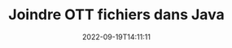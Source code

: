 ---
############################# Static ############################
layout: "auto-gen-merger"
date: 2022-09-19T14:11:11
draft: false
otherformats: pps ppsx ppt pptx rtf tex vdx vsdm vsdx vssm vssx vstm vstx vsx vtx xlam

############################# Head ############################
head_title: "Joindre OTT fichiers via l'API de fusion de documents Java et J2SE"
head_description: "Joignez plusieurs fichiers OTT en Java à l'aide de l'API de fusion de documents avec toutes les données, le style et la mise en forme en tant que documents source."

############################# Header ############################
title: "Joindre OTT fichiers dans Java"
description: "Joignez OTT avec quelques lignes de code Java."
bg_image: "https://cms.admin.containerize.com/templates/aspose/App_Themes/V3/images/bg/header1.png"
bg_overlay: false
button:
    enable: true
    icon: "fas fa-arrow-down"
    label: "Télécharger la version d'essai gratuite"
    link: "https://downloads.groupdocs.com/merger/java"

############################# SubMenu ############################
submenu:
    enable: true

    left:
        img_alt: "GroupDocs.Merger for Java"
        image: "https://cms.admin.containerize.com/templates/groupdocs/images/product-logos/90x90-noborder/groupdocs-merger-java.png"
        product: "GroupDocs.Merger"
        platform: "Java"

    middle:
        button:

            # button loop
            - link: "https://apireference.groupdocs.com/merger/java"
              text: "Référence API"

            # button loop
            - link: "https://github.com/groupdocs-merger"
              text: "Exemples de codes"

            # button loop
            - link: "https://products.groupdocs.app/merger/family"
              text: "Démos en direct"

            # button loop
            - link: "https://purchase.groupdocs.com/pricing/merger/java"
              text: "Tarification"

    right:
        link_download: "https://downloads.groupdocs.com/merger"
        link_learn: "https://docs.groupdocs.com/merger/java"
        link_buy: "https://purchase.groupdocs.com"

############################# About ############################
about:
    enable: true
    title: "À propos de l'API GroupDocs.Merger for Java"
    content: |
        [GroupDocs.Merger for Java](/fr/merger/java/) fournit une solution pratique pour joindre plusieurs PDF, Microsoft Office (Word, Excel, PowerPoint, OneNote), OpenDocument, HTML, images et de nombreux autres documents dans un seul fichier au sein des applications Java. GroupDocs.Merger vous fera économiser beaucoup d'efforts, car vous êtes autorisé à joindre des documents OTT - il n'est pas nécessaire d'installer de logiciels tiers, d'applications de bureau ou de plug-ins. Désormais, il est inutile de perdre votre temps et de joindre des fichiers manuellement ! La mission de GroupDocs est de fournir la meilleure qualité et de simplifier les workflows de traitement de documents.
        
        L'API GroupDocs.Merger est un bon choix pour les solutions d'entreprise qui ont besoin de fonctionnalités de jointure de fichiers. Ces API sont bien prises en charge sur tous les principaux systèmes d'exploitation et plates-formes, y compris J2SE 7.0 (1.7), J2SE 8.0 (1.8), Java 10.

############################# Steps ############################
steps:
    enable: true
    title_left: "Joindre plusieurs fichiers OTT dans Java"
    content_left: |
        [GroupDocs.Merger for Java](/fr/merger/java/) permet aux développeurs Java de joindre facilement plusieurs fichiers OTT en mettant en œuvre quelques étapes simples.
        
        * Créez une instance de **Merger** et transmettez le chemin du document source en tant que paramètre du constructeur.
        * Appelez **Join** de la classe **Merger** et transmettez le deuxième chemin du document source.
        * Appelez **Save** de la classe **Merger** pour enregistrer le document fusionné.

    title_right: "Configuration requise"
    content_right: |
        Les API GroupDocs.Merger for Java sont prises en charge sur toutes les principales plates-formes et systèmes d'exploitation. Avant d'exécuter le code ci-dessous, assurez-vous que les prérequis suivants sont installés sur votre système.

        * Systèmes d'exploitation : Microsoft Windows, Linux, MacOS
        * Environnements de développement : NetBeans, IntelliJ IDEA, Eclipse
        * Cadres: J2SE 7.0 (1.7), J2SE 8.0 (1.8), Java 10
        * Téléchargez la dernière version de GroupDocs.Merger for Java depuis [Maven](https://repository.groupdocs.com/webapp/#/artifacts/browse/tree/General/repo/com/groupdocs/groupdocs-merger)
         
    code: |
     {{% merger/additional-styles %}}
     {{< merger/code-merger title="Comment joindre des fichiers OTT à l'aide de l'exemple de code Java">}}

        ```java    
        // Joindre des fichiers OTT à l'aide de l'API GroupDocs.Merger pour Java
        // Instancier la fusion avec le document d'entrée OTT
        Merger merger = new Merger("input_1.ott");

        // Appelez la méthode de jointure de l'instance de classe Merger et passez le deuxième chemin du document source
        merger.join("input_2.ott");
    
        // Appelez la méthode d'enregistrement de l'instance de classe Merger pour enregistrer le document fusionné
        merger.save("merged-file.ott"); 
        ```
     {{< /merger/code-merger >}}

############################# Demos ############################
demos:
    enable: true
    title: "Démos en direct - Application en ligne pour joindre des documents"
    content: |
       Joignez-vous à plusieurs fichiers OTT dès maintenant en visitant le site Web [GroupDocs.Merger Live Demos](https://products.groupdocs.app/merger/ott).
       La démo en direct présente les avantages suivants.
        
############################# About Formats ############################
about_formats:
    enable: true

############################# More Formats ############################
more_formats:
    enable: true
    title: "Joindre d'autres formats de document"
    content: |
        Java API de fusion de documents pour les formats de fichiers et les images. Rassemblez certains des formats de documents populaires comme indiqué ci-dessous.

############################# Back to top ###############################
back_to_top:
    enable: true
---